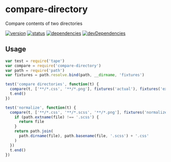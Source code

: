 # compare-directory
Compare contents of two directories

[![version](https://img.shields.io/npm/v/compare-directory.svg)](https://www.npmjs.org/package/compare-directory)
[![status](https://travis-ci.org/zoubin/compare-directory.svg?branch=master)](https://travis-ci.org/zoubin/compare-directory)
[![dependencies](https://david-dm.org/zoubin/compare-directory.svg)](https://david-dm.org/zoubin/compare-directory)
[![devDependencies](https://david-dm.org/zoubin/compare-directory/dev-status.svg)](https://david-dm.org/zoubin/compare-directory#info=devDependencies)


## Usage

```javascript
var test = require('tape')
var compare = require('compare-directory')
var path = require('path')
var fixtures = path.resolve.bind(path, __dirname, 'fixtures')

test('compare directories', function(t) {
  compare(t, ['**/*.css', '**/*.png'], fixtures('actual'), fixtures('expected'))
  t.end()
})

test('normalize', function(t) {
  compare(t, ['**/*.css', '**/*.scss', '**/*.png'], fixtures('normalize'), fixtures('expected'), function (file) {
    if (path.extname(file) !== '.scss') {
      return file
    }
    return path.join(
      path.dirname(file), path.basename(file, '.scss') + '.css'
    )
  })
  t.end()
})

```

